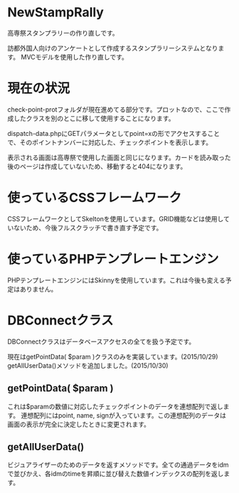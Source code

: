 # NewStampRally
高専祭スタンプラリーの作り直しです。

訪都外国人向けのアンケートとして作成するスタンプラリーシステムとなります。
MVCモデルを使用した作り直しです。

# 現在の状況
check-point-protフォルダが現在進めてる部分です。プロットなので、ここで作成したクラスを別のとこに移して使用することになります。

dispatch-data.phpにGETパラメータとしてpoint=xの形でアクセスすることで、そのポイントナンバーに対応した、チェックポイントを表示します。

表示される画面は高専祭で使用した画面と同じになります。カードを読み取った後のページは作成していないため、移動すると404になります。

# 使っているCSSフレームワーク
CSSフレームワークとしてSkeltonを使用しています。GRID機能などは使用していないため、今後フルスクラッチで書き直す予定です。

# 使っているPHPテンプレートエンジン
PHPテンプレートエンジンにはSkinnyを使用しています。これは今後も変える予定はありません。

# DBConnectクラス
DBConnectクラスはデータベースアクセスの全てを扱う予定です。

現在はgetPointData( $param )クラスのみを実装しています。(2015/10/29)  
getAllUserData()メソッドを追加しました。(2015/10/30)

## getPointData( $param )
これは$paramの数値に対応したチェックポイントのデータを連想配列で返します。
連想配列にはpoint, name, signが入っています。この連想配列のデータは画面の表示が完全に決定したときに変更されます。

## getAllUserData()
ビジュアライザーのためのデータを返すメソッドです。全ての通過データをidmで並びかえ、各idmのtimeを昇順に並び替えた数値インデックスの配列を返します。

